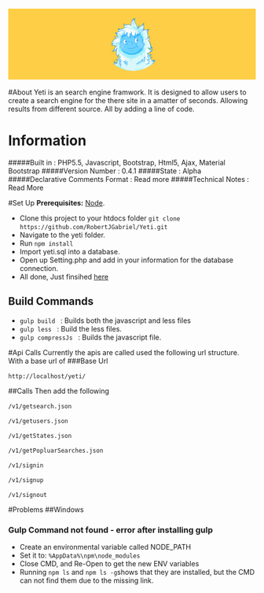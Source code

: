 
![YETI](https://github.com/RobertJGabriel/Yeti/blob/master/assests/img/banner/headerYeti.jpg "Yeti")


#About
Yeti is an search engine framwork. It is designed to allow users to create a search engine for the there site in a amatter of seconds. Allowing results from different source. All by adding a line of code.


# Information
#####Built in : PHP5.5, Javascript, Bootstrap, Html5, Ajax, Material Bootstrap
#####Version Number : 0.4.1
#####State : Alpha
#####Declarative Comments Format : Read more
#####Technical Notes : Read More



#Set Up
**Prerequisites:** [Node](http://nodejs.org/).
- Clone this project to your htdocs folder ``` git clone https://github.com/RobertJGabriel/Yeti.git ```
- Navigate to the yeti folder.
- Run ``` npm install ```
- Import yeti.sql into a database.
- Open up Setting.php and add in your information for the database connection.
- All done, Just finsihed [here](http://localhost/yeti)

## Build Commands
- ``` gulp build  ``` : Builds both the javascript and less files
- ``` gulp less  ``` : Build the less files.
- ``` gulp compressJs  ``` : Builds the javascript file.

#Api Calls
Currently the apis are called used the following url structure. With a base url of 
###Base Url 
```
http://localhost/yeti/
```
##Calls 
Then add the following 

```
/v1/getsearch.json
```

```
/v1/getusers.json
```

```
/v1/getStates.json
```

```
/v1/getPopluarSearches.json
```
```
/v1/signin
```
```
/v1/signup
```
```
/v1/signout
```

#Problems 
##Windows
### Gulp Command not found - error after installing gulp
- Create an environmental variable called NODE_PATH
- Set it to: ``` %AppData%\npm\node_modules ```
- Close CMD, and Re-Open to get the new ENV variables
- Running ``` npm ls ``` and ``` npm ls -g ```shows that they are installed, but the CMD can not find them due to the missing link.
